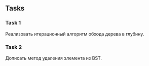 Tasks
----------------
### Task 1
Реализовать итерационный алгоритм обхода дерева в глубину.
### Task 2
Дописать метод удаления элемента из BST.